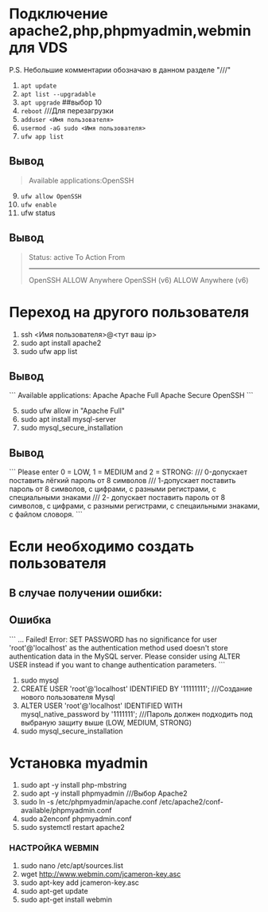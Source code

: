 # Подключение apache2,php,phpmyadmin,webmin для VDS
P.S. Небольшие комментарии обозначаю в данном разделе "///"

1) `apt update`
2) `apt list --upgradable`
3) `apt upgrade` ##выбор 10
4) `reboot`  ///Для перезагрузки
5) `adduser <Имя пользователя>`
6) `usermod -aG sudo <Имя пользователя>`
7) `ufw app list` 

## Вывод

> Available applications:OpenSSH 

9) `ufw allow OpenSSH`
10) `ufw enable`
11) ufw status

## Вывод

>Status: active
>To               Action   From
>--               ------   ----
>OpenSSH          ALLOW    Anywhere
>OpenSSH (v6)     ALLOW    Anywhere (v6)

# Переход на другого пользователя
1) ssh <Имя пользователя>@<тут ваш ip>
2) sudo apt install apache2
3) sudo ufw app list

## Вывод

\```
Available applications:
   Apache
   Apache Full
   Apache Secure
   OpenSSH
\```

5) sudo ufw allow in "Apache Full"
6) sudo apt install mysql-server
7) sudo mysql_secure_installation

## Вывод

\```
Please enter 0 = LOW, 1 = MEDIUM and 2 = STRONG:
/// 0-допускает поставить лёгкий пароль от 8 символов
/// 1-допускает поставить пароль от 8 символов, с цифрами, с разными регистрами, с специальными знаками
/// 2- допускает поставить пароль от 8 символов, с цифрами, с разными регистрами, с спецаильными знаками, с файлом словоря.
\```

# Если необходимо создать пользователя
## В случае получении ошибки:

## Ошибка

\```
… Failed! Error: SET PASSWORD has no significance for user 'root'@'localhost'
as the authentication method used doesn't store authentication data in the MySQL server.
Please consider using ALTER USER instead if you want to change authentication parameters.
\```

1) sudo mysql
2) CREATE USER 'root'@'localhost' IDENTIFIED BY '11111111'; ///Создание нового пользователя Mysql
3) ALTER USER 'root'@'localhost' IDENTIFIED WITH mysql_native_password by '1111111'; ///Пароль должен подходить под выбраную защиту выше (LOW, MEDIUM, STRONG)
4) sudo mysql_secure_installation

# Установка myadmin
1) sudo apt -y install php-mbstring
2) sudo apt -y install phpmyadmin ///Выбор Apache2
3) sudo ln -s /etc/phpmyadmin/apache.conf /etc/apache2/conf-available/phpmyadmin.conf
4) sudo a2enconf phpmyadmin.conf
5) sudo systemctl restart apache2
   
### НАСТРОЙКА WEBMIN
1) sudo nano /etc/apt/sources.list
2) wget http://www.webmin.com/jcameron-key.asc
3) sudo apt-key add jcameron-key.asc
4) sudo apt-get update
5) sudo apt-get install webmin
